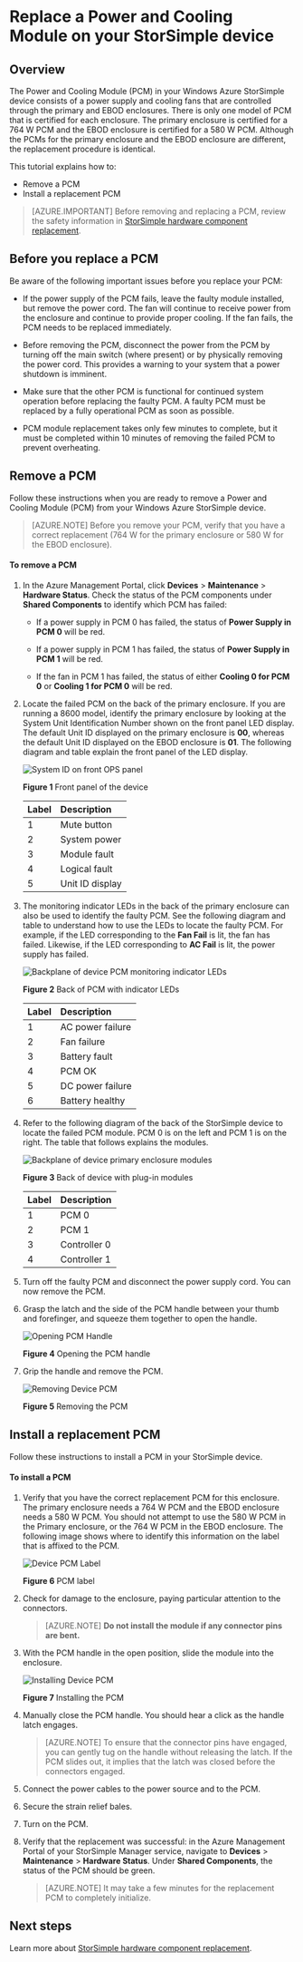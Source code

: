 <properties 
   pageTitle="Replace a PCM on your StorSimple device | Windows Azure"
   description="Explains how to remove and replace the Power and Cooling Module (PCM) on your StorSimple device"
   services="storsimple"
   documentationCenter=""
   authors="alkohli"
   manager="carolz"
   editor="" />
<tags
	ms.service="storsimple"
	ms.date="12/02/2015"
	wacn.date=""/>

# Replace a Power and Cooling Module on your StorSimple device

## Overview

The Power and Cooling Module (PCM) in your Windows Azure StorSimple device consists of a power supply and cooling fans that are controlled through the primary and EBOD enclosures. There is only one model of PCM that is certified for each enclosure. The primary enclosure is certified for a 764 W PCM and the EBOD enclosure is certified for a 580 W PCM. Although the PCMs for the primary enclosure and the EBOD enclosure are different, the replacement procedure is identical.

This tutorial explains how to:

- Remove a PCM
- Install a replacement PCM

>[AZURE.IMPORTANT] Before removing and replacing a PCM, review the safety information in [StorSimple hardware component replacement](/documentation/articles/storsimple-hardware-component-replacement).

## Before you replace a PCM

Be aware of the following important issues before you replace your PCM:

- If the power supply of the PCM fails, leave the faulty module installed, but remove the power cord. The fan will continue to receive power from the enclosure and continue to provide proper cooling. If the fan fails, the PCM needs to be replaced immediately.

- Before removing the PCM, disconnect the power from the PCM by turning off the main switch (where present) or by physically removing the power cord. This provides a warning to your system that a power shutdown is imminent.

- Make sure that the other PCM is functional for continued system operation before replacing the faulty PCM. A faulty PCM must be replaced by a fully operational PCM as soon as possible.

- PCM module replacement takes only few minutes to complete, but it must be completed within 10 minutes of removing the failed PCM to prevent overheating.

## Remove a PCM

Follow these instructions when you are ready to remove a Power and Cooling Module (PCM) from your Windows Azure StorSimple device.

>[AZURE.NOTE] Before you remove your PCM, verify that you have a correct replacement (764 W for the primary enclosure or 580 W for the EBOD enclosure).

#### To remove a PCM

1. In the Azure Management Portal, click **Devices** > **Maintenance** > **Hardware Status**. Check the status of the PCM components under **Shared Components** to identify which PCM has failed:

     - If a power supply in PCM 0 has failed, the status of **Power Supply in PCM 0** will be red.

     - If a power supply in PCM 1 has failed, the status of **Power Supply in PCM 1** will be red.

     - If the fan in PCM 1 has failed, the status of either **Cooling 0 for PCM 0** or **Cooling 1 for PCM 0** will be red.

2. Locate the failed PCM on the back of the primary enclosure. If you are running a 8600 model, identify the primary enclosure by looking at the System Unit Identification Number shown on the front panel LED display. The default Unit ID displayed on the primary enclosure is **00**, whereas the default Unit ID displayed on the EBOD enclosure is **01**. The following diagram and table explain the front panel of the LED display.

    ![System ID on front OPS panel](./media/storsimple-power-cooling-module-replacement/IC740991.png)

     **Figure 1** Front panel of the device  

    |Label|Description|
    |:---|:-----------|
    |1|Mute button|
    |2|System power|
    |3|Module fault|
    |4|Logical fault|
    |5|Unit ID display|

3. The monitoring indicator LEDs in the back of the primary enclosure can also be used to identify the faulty PCM. See the following diagram and table to understand how to use the LEDs to locate the faulty PCM. For example, if the LED corresponding to the **Fan Fail** is lit, the fan has failed. Likewise, if the LED corresponding to **AC Fail** is lit, the power supply has failed. 

    ![Backplane of device PCM monitoring indicator LEDs](./media/storsimple-power-cooling-module-replacement/IC740992.png)

     **Figure 2** Back of PCM with indicator LEDs

    |Label|Description|
    |:---|:-----------|
    |1|AC power failure|
    |2|Fan failure|
    |3|Battery fault|
    |4|PCM OK|
    |5|DC power failure|
    |6|Battery healthy|

4. Refer to the following diagram of the back of the StorSimple device to locate the failed PCM module. PCM 0 is on the left and PCM 1 is on the right. The table that follows explains the modules.

     ![Backplane of device primary enclosure modules](./media/storsimple-power-cooling-module-replacement/IC740994.png)

     **Figure 3** Back of device with plug-in modules 

    |Label|Description|
    |:---|:-----------|
    |1|PCM 0|
    |2|PCM 1|
    |3|Controller 0|
    |4|Controller 1|

5. Turn off the faulty PCM and disconnect the power supply cord. You can now remove the PCM.

6. Grasp the latch and the side of the PCM handle between your thumb and forefinger, and squeeze them together to open the handle.

    ![Opening PCM Handle](./media/storsimple-power-cooling-module-replacement/IC740995.png)

    **Figure 4** Opening the PCM handle

7. Grip the handle and remove the PCM.

    ![Removing Device PCM](./media/storsimple-power-cooling-module-replacement/IC740996.png)

    **Figure 5** Removing the PCM

## Install a replacement PCM

Follow these instructions to install a PCM in your StorSimple device.

#### To install a PCM

1. Verify that you have the correct replacement PCM for this enclosure. The primary enclosure needs a 764 W PCM and the EBOD enclosure needs a 580 W PCM. You should not attempt to use the 580 W PCM in the Primary enclosure, or the 764 W PCM in the EBOD enclosure. The following image shows where to identify this information on the label that is affixed to the PCM.

    ![Device PCM Label](./media/storsimple-power-cooling-module-replacement/IC740973.png)

    **Figure 6** PCM label

2. Check for damage to the enclosure, paying particular attention to the connectors. 
										
    >[AZURE.NOTE] **Do not install the module if any connector pins are bent.**

3. With the PCM handle in the open position, slide the module into the enclosure.

    ![Installing Device PCM](./media/storsimple-power-cooling-module-replacement/IC740975.png)

    **Figure 7** Installing the PCM

4. Manually close the PCM handle. You should hear a click as the handle latch engages. 
										
    >[AZURE.NOTE] To ensure that the connector pins have engaged, you can gently tug on the handle without releasing the latch. If the PCM slides out, it implies that the latch was closed before the connectors engaged.

5. Connect the power cables to the power source and to the PCM.

6. Secure the strain relief bales. 

7. Turn on the PCM.

8. Verify that the replacement was successful: in the Azure Management Portal of your StorSimple Manager service, navigate to **Devices** > **Maintenance** > **Hardware Status**. Under **Shared Components**, the status of the PCM should be green. 
										
    >[AZURE.NOTE] It may take a few minutes for the replacement PCM to completely initialize.

## Next steps

Learn more about [StorSimple hardware component replacement](/documentation/articles/storsimple-hardware-component-replacement).
